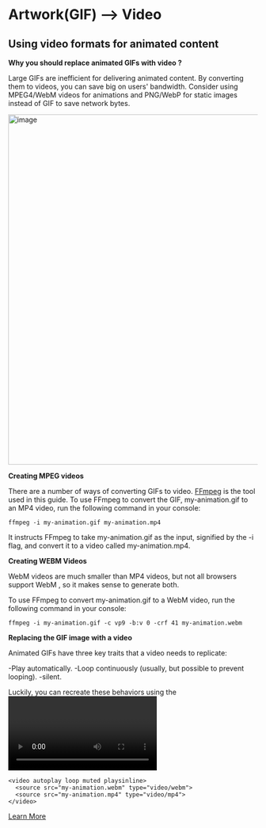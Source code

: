 Artwork(GIF) --> Video
======

Using video formats for animated content
----------------------

**Why you should replace animated GIFs with video ?**

Large GIFs are inefficient for delivering animated content. By converting them to videos, you can save big on users' bandwidth. Consider using MPEG4/WebM videos for animations and PNG/WebP for static images instead of GIF to save network bytes.

<img width="708" alt="image" src="https://user-images.githubusercontent.com/75945709/174280188-2155dcb7-11f3-43e1-a96b-05f0aa211c91.png">


**Creating MPEG videos**

There are a number of ways of converting GIFs to video. [FFmpeg](https://ffmpeg.org/) is the tool used in this guide. To use FFmpeg to convert the GIF, my-animation.gif to an MP4 video, run the following command in your console:

```
ffmpeg -i my-animation.gif my-animation.mp4
```

It instructs FFmpeg to take my-animation.gif as the input, signified by the -i flag, and convert it to a video called my-animation.mp4.


**Creating WEBM Videos**

WebM videos are much smaller than MP4 videos, but not all browsers support WebM , so it makes sense to generate both.

To use FFmpeg to convert my-animation.gif to a WebM video, run the following command in your console:

```
ffmpeg -i my-animation.gif -c vp9 -b:v 0 -crf 41 my-animation.webm
```

**Replacing the GIF image with a video**

Animated GIFs have three key traits that a video needs to replicate:

-Play automatically.
-Loop continuously (usually, but possible to prevent looping).
-silent.

Luckily, you can recreate these behaviors using the <video> element.

  
```
<video autoplay loop muted playsinline>
  <source src="my-animation.webm" type="video/webm">
  <source src="my-animation.mp4" type="video/mp4">
</video>
  ```


[Learn More](https://web.dev/efficient-animated-content/?utm_source=lighthouse&utm_medium=lr#why-you-should-replace-animated-gifs-with-video)



